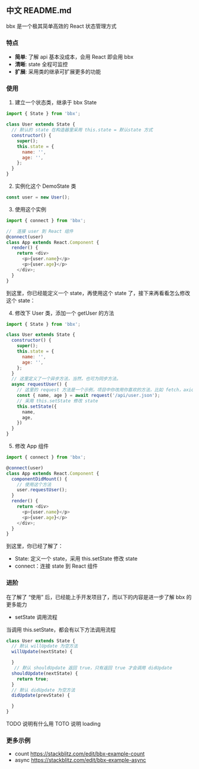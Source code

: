 ## 中文 README.md

bbx 是一个极其简单高效的 React 状态管理方式

### 特点

- **简单**: 了解 api 基本没成本，会用 React 即会用 bbx
- **清晰**: state 全程可监控
- **扩展**: 采用类的继承可扩展更多的功能


### 使用

1. 建立一个状态类，继承于 bbx State

```js
import { State } from 'bbx';

class User extends State {
  // 默认的 state 在构造器里采用 this.state = 默认state 方式
  constructor() {
    super();
    this.state = {
      name: '',
      age: '',
    };
  }
}
```

2. 实例化这个 DemoState 类

```js
const user = new User();
```

3. 使用这个实例

```js
import { connect } from 'bbx';

//  连接 user 到 React 组件
@connect(user)
class App extends React.Component {
  render() {
    return <div>
      <p>{user.name}</p>
      <p>{user.age}</p>
    </div>;
  }
}
```

到这里，你已经能定义一个 state，再使用这个 state 了，接下来再看看怎么修改这个 state：

4. 修改下 User 类，添加一个 getUser 的方法

```js
import { State } from 'bbx';

class User extends State {
  constructor() {
    super();
    this.state = {
      name: '',
      age: '',
    };
  }
  // 这里定义了一个异步方法，当然，也可为同步方法。
  async requestUser() {
    // 这里的 request 方法是一个示例，项目中你改用你喜欢的方法，比如 fetch，axios 等
    const { name, age } = await request('/api/user.json');
    // 采用 this.setState 修改 state
    this.setState({
      name,
      age,
    })
  }
}
```

5. 修改 App 组件

```js
import { connect } from 'bbx';

@connect(user)
class App extends React.Component {
  componentDidMount() {
    // 使用这个方法
    user.requestUser();
  }
  render() {
    return <div>
      <p>{user.name}</p>
      <p>{user.age}</p>
    </div>;
  }
}
```

到这里，你已经了解了：

- State: 定义一个 state，采用 this.setState 修改 state
- connect：连接 state 到 React 组件

### 进阶

在了解了 “使用” 后，已经能上手开发项目了，而以下的内容是进一步了解 bbx 的更多能力

- setState 调用流程

当调用 this.setState，都会有以下方法调用流程

```js
class User extends State {
  // 默认 willUpdate 为空方法
  willUpdate(nextState) {

  }
   // 默认 shouldUpdate 返回 true，只有返回 true 才会调用 didUpdate
  shouldUpdate(nextState) {
    return true;
  }
  // 默认 didUpdate 为空方法
  didUpdate(prevState) {

  }
}
```

TODO 说明有什么用
TOTO 说明 loading

### 更多示例

- count https://stackblitz.com/edit/bbx-example-count
- async https://stackblitz.com/edit/bbx-example-async